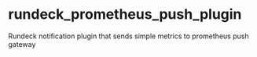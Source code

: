 # rundeck_prometheus_push_plugin
Rundeck notification plugin that sends simple metrics to prometheus push gateway
